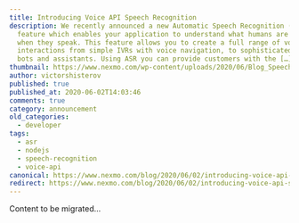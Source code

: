 ```yaml
---
title: Introducing Voice API Speech Recognition
description: We recently announced a new Automatic Speech Recognition (ASR)
  feature which enables your application to understand what humans are saying
  when they speak. This feature allows you to create a full range of voice
  interactions from simple IVRs with voice navigation, to sophisticated voice
  bots and assistants. Using ASR you can provide customers with the […]
thumbnail: https://www.nexmo.com/wp-content/uploads/2020/06/Blog_Speech-Recognition_1200x600.png
author: victorshisterov
published: true
published_at: 2020-06-02T14:03:46
comments: true
category: announcement
old_categories:
  - developer
tags:
  - asr
  - nodejs
  - speech-recognition
  - voice-api
canonical: https://www.nexmo.com/blog/2020/06/02/introducing-voice-api-speech-recognition
redirect: https://www.nexmo.com/blog/2020/06/02/introducing-voice-api-speech-recognition
---
```

Content to be migrated...